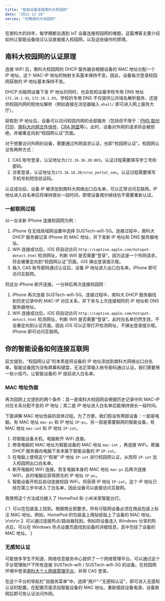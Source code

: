 ```yaml
---
title: "智能设备连接南科大校园网"
date: "2021-12-28"
series: "折腾南科大校园网"
---
```


在南科大的四年，每学期都会遇到 IoT 设备连接校园网的难题。这篇博客主要介绍如何让智能设备绕过认证直接接入校园网，以及这些操作的原理。

<!-- more -->

## 南科大校园网的认证原理

连接 WiFi 后，南科大校园网的 DHCP 服务器会根据设备的 MAC 地址分配一个 IP 地址。这个 MAC-IP 地址的映射关系基本保持不变。因此，设备每次登录校园网获取的 IP 地址基本保持不变。

<Dialog>
学计算机网络的同学们期末考试前记得背一下 DHCP 的全称。不用谢~
</Dialog>

DHCP 向联网设备下发 IP 地址的同时，也会告知设备学校专用 DNS 地址 `172.18.1.92`, `172.18.1.93`。学校的专用 DNS 不仅提供公共域名解析服务，还提供校园内网的短地址解析（例如直接在浏览器输入 `ehall/` 即可进入网上服务大厅）。

获取到 IP 地址后，设备可以访问校园内网的全部服务（包括但不限于：[PMS 联创打印](http://pms.sustech.edu.cn)、[南科大内网文件快传](https://send.cra.moe)、[CRA 网盘](https://dl.cra.moe)等）。此时，设备对外网的请求将会被拒绝，并被重定向到“校园网认证”页面。

对于想要访问外网的设备，需要通过外网请求认证，也即“校园网认证”。校园网认证有两种方式：

1. CAS 账号登录，认证地址为`172.16.16.20:803`。认证过程需要填写学工号和密码。
2. 访客登录，认证地址为`172.16.16.20/srun_portal_sms`。认证过程需要填写手机号和短信验证码。

认证成功后，设备 IP 被添加到南科大网络出口白名单，可以正常访问互联网。IP 地址进入白名单后将保持很长一段时间，即使设备偶尔掉线也不需要重新认证。

### 一般联网过程

以一台全新 iPhone 连接校园网为例：

1. iPhone 在无线局域网设置中选择 SUSTech-wifi-5G。连接过程中，南科大 DHCP 服务器记录 iPhone 的 MAC 地址，并下发新 IP 地址和 DNS 服务器地址。
2. Wifi 连接成功后，iOS 将自动访问 `http://captive.apple.com/hotspot-detect.html` 检测网址，判断 Wifi 是否需要“登录”。因为这是一个外网请求，将会被重定向到“校园网认证”页面。iOS 弹出登录提示框。
3. 输入 CAS 账号密码通过认证后，设备 IP 地址进入出口白名单。iPhone 即可访问互联网。

将这台 iPhone 断开连接，一分钟后再次连接校园网：

1. iPhone 再次连接 SUSTech-wifi-5G。连接过程中，南科大 DHCP 服务器找到历史记录中的 MAC-IP 对应关系，并下发与上次连接相同的 IP 地址和 DNS 服务器地址。
2. Wifi 连接成功后，iOS 将自动访问 `http://captive.apple.com/hotspot-detect.html` 检测网址，判断 Wifi 是否需要“登录”。此时白名单仍然生效，不会重定向到认证页面。因此 iOS 可以正常打开检测网址，不弹出登录提示框。iPhone 即可访问互联网。

## 你的智能设备如何连接互联网

前文提到，“校园网认证”的本质是将设备的 IP 地址添加到南科大网络出口白名单。智能设备因为没有屏幕和键盘，无法正常输入账号密码通过认证。我们需要用一些小技巧，让智能设备的 IP 提前进入白名单。

### MAC 地址伪装

再次回顾上文提到的两个条件：其一是南科大校园网会根据历史记录中的 MAC-IP 对应关系分配不变的 IP 地址；其二是 IP 地址进入白名单后能保持很长一段时间。

下面讲解 MAC 地址伪装的具体过程。为了方便，我们假设有两部设备：一部是电脑，有 MAC 地址 `mac-pc` 和 IP 地址 `IP-pc`。另一部是需要联网的智能设备，有 MAC 地址 `mac-iot` 和 IP 地址 `IP-iot`。

1. 将智能设备关机。电脑断开 WiFi 连接。
2. 修改电脑的 MAC 地址为智能设备的 MAC 地址 `mac-iot` ，再连接 WiFi。欺骗 DHCP 服务器向电脑下发本属于智能设备的 IP `IP-iot`。
3. 在电脑上使用这个“假冒” IP 地址 `IP-iot` 进行校园网认证，从而将 `IP-iot` 加入校园网出口白名单。
4. 断开电脑的 WiFi 连接。恢复电脑本身的 MAC 地址 `mac-pc` 后再次连接 WiFi，此时电脑应获得原先的 IP 地址 `IP-pc`。
5. 智能设备开机后自动连接校园 WiFi，将获得 IP 地址 `IP-iot`。这个 IP 地址已经在第三步中进入了白名单，因此设备可以直接访问互联网。

我使用这个方法成功接入了 HomePod 和 小米米家智能台灯。

<div className="flex flex-col space-y-2">
<Callout title="如何获取智能设备的 MAC 地址？">
{`1. 可以在包装盒上找到。根据商业部要求，所有可联网设备必须在商品包装上标注 MAC 地址。例如，HomePod 的包装盒上用贴纸贴上了设备的 MAC 地址。\r\n\r\n
2. 可以通过连接热点/路由器找到。例如将设备连入 Windows 分享的热点后，可以在 Windows 热点设置页面找到设备的详细信息，其中包括了设备的 MAC 地址。`}
</Callout>
<Callout title="如何修改电脑的 MAC 地址？" content="以 macOS 为例，只需要在断网条件下使用终端执行 `sudo ifconfig en0 ether <NEW MAC ADDRESS>` 即可。" />
</div>

### 无感知认证

<Dialog>
尝试多次均未成功。此方案仅供参考。
</Dialog>

可能很多学生不知道，网络信息服务中心提供了一个网络管理平台。可以通过这个平台管理账户下所有连接 SUSTech-wifi / SUSTech-wifi-5G 的设备。在校园网环境中登录[南科大个人网络管理平台](http://172.16.16.20:8900/home)，并用 CAS 登录。

在这个平台的导航栏“自服务菜单”中，选择“用户”-“无感知认证”，即可进入无感知认证的配置。在配置页面添加智能设备的 MAC 地址。重新插拔设备电源，设备联网后即可免认证访问外网。
